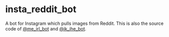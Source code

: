 # insta_reddit_bot

A bot for Instagram which pulls images from Reddit. This is also the source code of [@me_irl_bot](https://www.instagram.com/me_irl_bot) and [@ik_ihe_bot](https://www.instagram.com/ik_ihe_bot).
